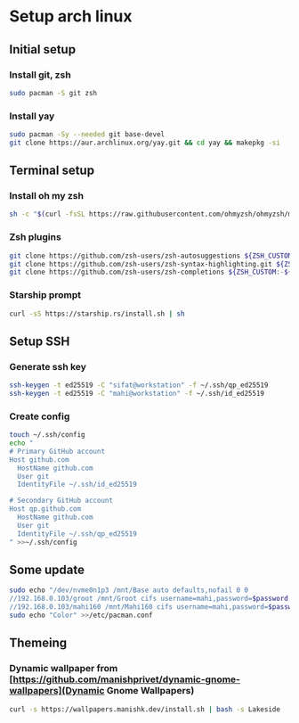 # Setup arch linux

## Initial setup
### Install git, zsh
```sh
sudo pacman -S git zsh
```
### Install yay
```sh
sudo pacman -Sy --needed git base-devel
git clone https://aur.archlinux.org/yay.git && cd yay && makepkg -si
```

## Terminal setup
### Install oh my zsh
```sh
sh -c "$(curl -fsSL https://raw.githubusercontent.com/ohmyzsh/ohmyzsh/master/tools/install.sh)"
```
### Zsh plugins
```sh
git clone https://github.com/zsh-users/zsh-autosuggestions ${ZSH_CUSTOM:-~/.oh-my-zsh/custom}/plugins/zsh-autosuggestions
git clone https://github.com/zsh-users/zsh-syntax-highlighting.git ${ZSH_CUSTOM:-~/.oh-my-zsh/custom}/plugins/zsh-syntax-highlighting
git clone https://github.com/zsh-users/zsh-completions ${ZSH_CUSTOM:-${ZSH:-~/.oh-my-zsh}/custom}/plugins/zsh-completions
```
### Starship prompt
```sh
curl -sS https://starship.rs/install.sh | sh
```
## Setup SSH
### Generate ssh key
```sh
ssh-keygen -t ed25519 -C "sifat@workstation" -f ~/.ssh/qp_ed25519
ssh-keygen -t ed25519 -C "mahi@workstation" -f ~/.ssh/id_ed25519
```
### Create config
```sh
touch ~/.ssh/config
echo "
# Primary GitHub account
Host github.com
  HostName github.com
  User git
  IdentityFile ~/.ssh/id_ed25519

# Secondary GitHub account
Host qp.github.com
  HostName github.com
  User git
  IdentityFile ~/.ssh/qp_ed25519
" >>~/.ssh/config
```
## Some update
```sh
sudo echo "/dev/nvme0n1p3 /mnt/Base auto defaults,nofail 0 0
//192.168.0.103/groot /mnt/Groot cifs username=mahi,password=$password,nofail 0 0
//192.168.0.103/mahi160 /mnt/Mahi160 cifs username=mahi,password=$password,nofail 0 0" >>/etc/fstab
sudo echo "Color" >>/etc/pacman.conf
```
## Themeing
### Dynamic wallpaper from [https://github.com/manishprivet/dynamic-gnome-wallpapers](Dynamic Gnome Wallpapers)
```sh
curl -s https://wallpapers.manishk.dev/install.sh | bash -s Lakeside
```